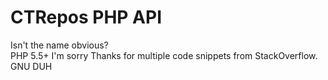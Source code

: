 # CTRepos PHP API
Isn't the name obvious?<br>
PHP 5.5+ I'm sorry
Thanks for multiple code snippets from StackOverflow.
GNU DUH

